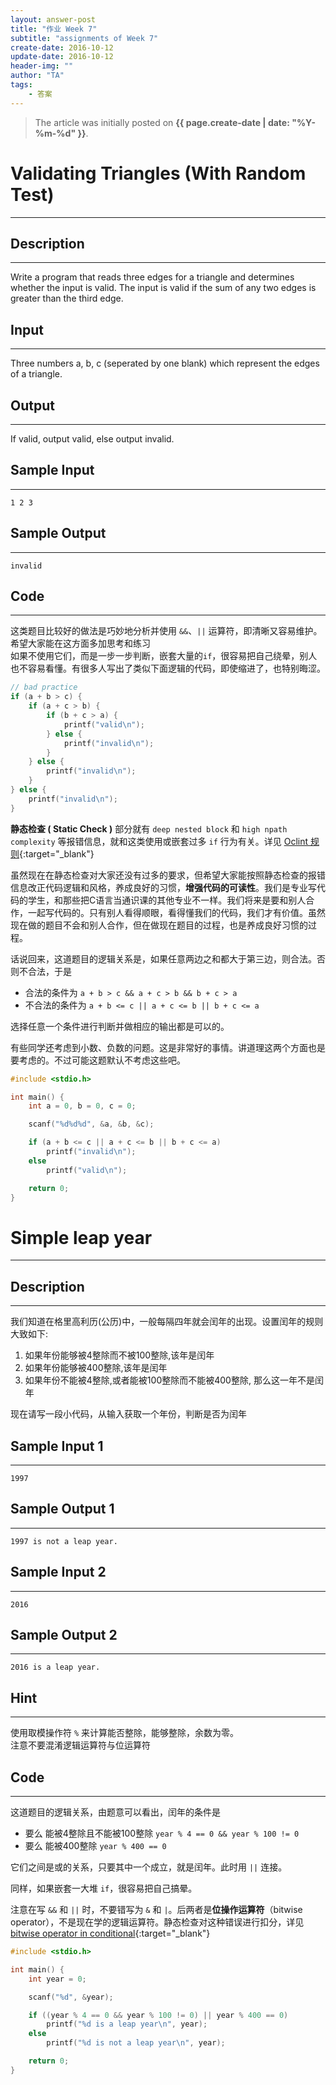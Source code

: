 ```yaml
---
layout: answer-post
title: "作业 Week 7"
subtitle: "assignments of Week 7"
create-date: 2016-10-12
update-date: 2016-10-12
header-img: ""
author: "TA"
tags:
    - 答案
---
```


> The article was initially posted on **{{ page.create-date | date: "%Y-%m-%d" }}**.

# Validating Triangles (With Random Test)

---

## Description

---

Write a program that reads three edges for a triangle and determines whether the input is valid.
The input is valid if the sum of any two edges is greater than the third edge.

## Input

---

Three numbers a, b, c (seperated by one blank) which represent the edges of a triangle.

## Output

---

If valid, output valid, else output invalid.

## Sample Input

---

~~~
1 2 3
~~~

## Sample Output

---

~~~
invalid

~~~

## Code

---

这类题目比较好的做法是巧妙地分析并使用 ``&&``、``||`` 运算符，即清晰又容易维护。希望大家能在这方面多加思考和练习  
如果不使用它们，而是一步一步判断，嵌套大量的``if``，很容易把自己绕晕，别人也不容易看懂。有很多人写出了类似下面逻辑的代码，即使缩进了，也特别晦涩。

~~~ cpp
// bad practice
if (a + b > c) {		
    if (a + c > b) {
        if (b + c > a) {
            printf("valid\n");
        } else {    
            printf("invalid\n");
        }
    } else {    
        printf("invalid\n");
    }
} else {    
    printf("invalid\n");
}

~~~

**静态检查 ( Static Check )** 部分就有 ``deep nested block`` 和 ``high npath complexity`` 等报错信息，就和这类使用或嵌套过多 ``if`` 行为有关。详见 [Oclint 规则](http://docs.oclint.org/en/stable/rules/size.html#deepnestedblock){:target="_blank"}

虽然现在在静态检查对大家还没有过多的要求，但希望大家能按照静态检查的报错信息改正代码逻辑和风格，养成良好的习惯，**增强代码的可读性**。我们是专业写代码的学生，和那些把C语言当通识课的其他专业不一样。我们将来是要和别人合作，一起写代码的。只有别人看得顺眼，看得懂我们的代码，我们才有价值。虽然现在做的题目不会和别人合作，但在做现在题目的过程，也是养成良好习惯的过程。

话说回来，这道题目的逻辑关系是，如果任意两边之和都大于第三边，则合法。否则不合法，于是

- 合法的条件为 ``a + b > c && a + c > b && b + c > a``
- 不合法的条件为 ``a + b <= c || a + c <= b || b + c <= a``

选择任意一个条件进行判断并做相应的输出都是可以的。

有些同学还考虑到小数、负数的问题。这是非常好的事情。讲道理这两个方面也是要考虑的。不过可能这题默认不考虑这些吧。

~~~ cpp
#include <stdio.h>

int main() {
    int a = 0, b = 0, c = 0;

    scanf("%d%d%d", &a, &b, &c);

    if (a + b <= c || a + c <= b || b + c <= a)
        printf("invalid\n");
    else
        printf("valid\n");

    return 0;
}

~~~

# Simple leap year

---

## Description

---

我们知道在格里高利历(公历)中，一般每隔四年就会闰年的出现。设置闰年的规则大致如下:

1. 如果年份能够被4整除而不被100整除,该年是闰年
2. 如果年份能够被400整除,该年是闰年  
3. 如果年份不能被4整除,或者能被100整除而不能被400整除, 那么这一年不是闰年

现在请写一段小代码，从输入获取一个年份，判断是否为闰年

## Sample Input 1

---

~~~
1997
~~~

## Sample Output 1

---

~~~
1997 is not a leap year.

~~~

## Sample Input 2

---

~~~
2016
~~~

## Sample Output 2

---

~~~
2016 is a leap year.

~~~

## Hint

---

使用取模操作符 ``%`` 来计算能否整除，能够整除，余数为零。  
注意不要混淆逻辑运算符与位运算符

## Code

---

这道题目的逻辑关系，由题意可以看出，闰年的条件是

- 要么 能被4整除且不能被100整除  ``year % 4 == 0 && year % 100 != 0``
- 要么 能被400整除  ``year % 400 == 0``

它们之间是或的关系，只要其中一个成立，就是闰年。此时用 ``||`` 连接。

同样，如果嵌套一大堆 ``if``，很容易把自己搞晕。

注意在写 ``&&`` 和 ``||`` 时，不要错写为 ``&`` 和 ``|``。后两者是**位操作运算符**（bitwise operator），不是现在学的逻辑运算符。静态检查对这种错误进行扣分，详见 [bitwise operator in conditional](http://docs.oclint.org/en/stable/rules/basic.html#bitwiseoperatorinconditional){:target="_blank"}

~~~ cpp
#include <stdio.h>

int main() {
    int year = 0;

    scanf("%d", &year);

    if ((year % 4 == 0 && year % 100 != 0) || year % 400 == 0)
        printf("%d is a leap year\n", year);
    else
        printf("%d is not a leap year\n", year);

    return 0;
}

~~~
